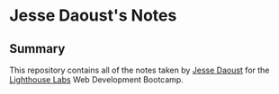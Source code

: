 # Jesse Daoust's Notes
## Summary
This repository contains all of the notes taken by [Jesse Daoust](https://github.com/jessedxi) for the [Lighthouse Labs](chttps://www.lighthouselabs.ca) Web Development Bootcamp.